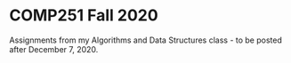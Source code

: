 # COMP251 Fall 2020
Assignments from my Algorithms and Data Structures class - to be posted after December 7, 2020. 
